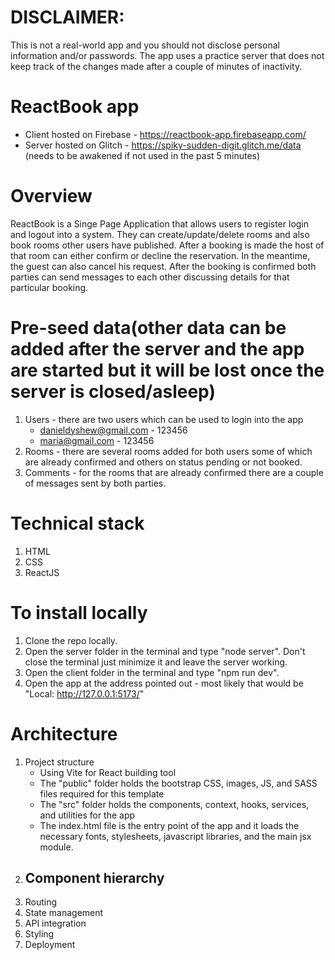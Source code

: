 # DISCLAIMER: 
This is not a real-world app and you should not disclose personal information and/or passwords. The app uses a practice server that does not keep track of the changes made after a couple of minutes of inactivity.

# ReactBook app 
- Client hosted on Firebase - https://reactbook-app.firebaseapp.com/
- Server hosted on Glitch - https://spiky-sudden-digit.glitch.me/data (needs to be awakened if not used in the past 5 minutes)

# Overview
ReactBook is a Singe Page Application  that allows users to register login and logout into a system. They can create/update/delete rooms and also book rooms other users have published. After a booking is made the host of that room can either confirm or decline the reservation. In the meantime, the guest can also cancel his request. After the booking is confirmed both parties can send messages to each other discussing details for that particular booking.

# Pre-seed data(other data can be added after the server and the app are started but it will be lost once the server is closed/asleep)
1. Users - there are two users which can be used to login into the app
   - danieldyshew@gmail.com - 123456
   - maria@gmail.com - 123456
2. Rooms - there are several rooms added for both users some of which are already confirmed and others on status pending or not booked.
3. Comments - for the rooms that are already confirmed there are a couple of messages sent by both parties.

# Technical stack
1. HTML
2. CSS
3. ReactJS

# To install locally
1. Clone the repo locally.
2. Open the server folder in the terminal and type "node server". Don't close the terminal just minimize it and leave the server working.
3. Open the client folder in the terminal and type "npm run dev".
4. Open the app at the address pointed out - most likely that would be "Local:   http://127.0.0.1:5173/"

# Architecture
1. Project structure
   - Using Vite for React building tool
   - The "public" folder holds the bootstrap CSS, images, JS, and SASS files required for this template
   - The "src" folder holds the components, context, hooks, services, and utilities for the app
   - The index.html file is the entry point of the app and it loads the necessary fonts, stylesheets, javascript libraries, and the main jsx module.
2. Component hierarchy
   -
4.  Routing
5. State management
6. API integration
7. Styling
8. Deployment
